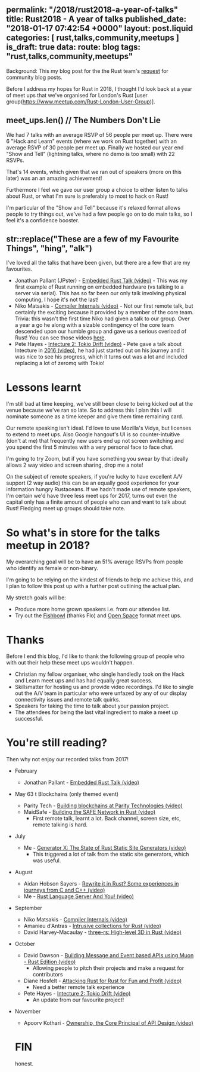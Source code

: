permalink: "/2018/rust2018-a-year-of-talks"
title: Rust2018 - A year of talks
published_date: "2018-01-17 07:42:54 +0000"
layout: post.liquid
categories: [ rust,talks,community,meetups ]
is_draft: true
data:
  route: blog
  tags: "rust,talks,community,meetups"
---
Background: This my blog post for the the Rust team's [request](https://blog.rust-lang.org/2018/01/03/new-years-rust-a-call-for-community-blogposts.html) for community blog posts.

Before I address my hopes for Rust in 2018, I thought I'd look back at a year of meet ups that we've organised for London's Rust [user group(https://www.meetup.com/Rust-London-User-Group)].

##  meet_ups.len() // The Numbers Don't Lie

We had 7 talks with an average RSVP of 56 people per meet up. There were 6 "Hack and Learn" events (where we work on Rust together) with an average RSVP of 30 people per meet up. Finally we hosted our year end "Show and Tell" (lightning talks, where no demo is too small) with 22 RSVPs. 

That's 14 events, which given that we ran out of speakers (more on this later) was an an amazing achievement!

Furthermore I feel we gave our user group a choice to either listen to talks about Rust, or what I'm sure is preferably to most to hack on Rust!

I'm particular of the "Show and Tell" because it's relaxed format allows people to try things out, we've had a few people go on to do main talks, so I feel it's a confidence booster.

## str::replace("These are a few of my Favourite Things", "hing", "alk")

I've loved all the talks that have been given, but there are a few that are my favourites.

- Jonathan Pallant (JPster) - [Embedded Rust Talk (video)](https://skillsmatter.com/skillscasts/9817-february-rust-meetup) - This was my first example of Rust running on embedded hardware (vs talking to a server via serial). This has so far been our only talk involving physical computing, I hope it's not the last!
- Niko Matsakis - [Compiler Internals (video)](https://skillsmatter.com/skillscasts/10868-inside-the-rust-compiler) - Not our first remote talk, but certainly the exciting because it provided by a member of the core team. Trivia: this wasn't the first time Niko had given a talk to our group. Over a year a go he along with a sizable contingency of the core team descended upon our humble group and gave us a serious overload of Rust! You can see those videos [here](https://skillsmatter.com/meetups/8173-state-of-rust-2016-and-how-to-create-webservices-in-rust). 
- Pete Hayes - [Intecture 2: Tokio Drift (video)](https://skillsmatter.com/skillscasts/11038-intecture-2-tokio-drift) - Pete gave a talk about Intecture in [2016 (video)](https://skillsmatter.com/skillscasts/8311-rust-london-meetup), he had just started out on his journey and it was nice to see his progress, which it turns out was a lot and included replacing a lot of zeromq with Tokio!

# Lessons learnt

I'm still bad at time keeping, we've still been close to being kicked out at the venue because we've ran so late. So to address this I plan this I will nominate someone as a time keeper and give them time remaining card.

Our remote speaking isn't ideal. I'd love to use Mozilla's Vidya, but licenses to extend to meet ups. Also Google hangout's UI is so counter-intuitive (don't at me) that frequently new users end up not screen switching and you spend the first 5 minutes with a very personal face to face chat.

I'm going to try Zoom, but if you have something you swear by that ideally allows 2 way video and screen sharing, drop me a note!

On the subject of remote speakers, if you're lucky to have excellent A/V support (2 way audio) this can be an equally good experience for your information hungry Rustaceans. If we hadn't made use of remote speakers, I'm certain we'd have three less meet ups for 2017, turns out even the capital only has a finite amount of people who can and want to talk about Rust! Fledging meet up groups should take note.

# So what's in store for the talks meetup in 2018?

My overarching goal will be to have an 51% average RSVPs from people who identify as female or non-binary.

I'm going to be relying on the kindest of friends to help me achieve this, and I plan to follow this post up with a further post outlining the actual plan.

My stretch goals will be:

- Produce more home grown speakers i.e. from our attendee list.
- Try out the [Fishbowl](https://skillsmatter.com/skillscasts/8311-rust-london-meetup) (thanks Flo) and [Open Space](https://en.wikipedia.org/wiki/Open_Space_Technology) format meet ups.


# Thanks

Before I end this blog, I'd like to thank the following group of people who with out their help these meet ups wouldn't happen.

- Christian my fellow organiser, who single handledly took on the Hack and Learn meet ups and has had equally great success.
- Skillsmatter for hosting us and provide video recordings. I'd like to single out the A/V team in particular who were unfazed by any of our display connectivity issues and remote talk quirks.
- Speakers for taking the time to talk about your passion project.
- The attendees for being the last vital ingredient to make a meet up successful.

# You're still reading?

Then why not enjoy our recorded talks from 2017!

- February 
  - Jonathan Pallant - [Embedded Rust Talk (video)](https://skillsmatter.com/skillscasts/9817-february-rust-meetup)
- May 63 t Blockchains (only themed event) 
  - Parity Tech - [Building blockchains at Parity Technologies (video)](https://skillsmatter.com/skillscasts/10194-building-blockchains-at-parity-technologies)
  - MaidSafe - [Building the SAFE Network in Rust (video)](https://skillsmatter.com/skillscasts/10209-building-the-safe-network-in-rust)
    - First remote talk, learnt a lot. Back channel, screen size, etc, remote talking is hard.
- July
  - Me - [Generator X: The State of Rust Static Site Generators (video)](https://skillsmatter.com/skillscasts/10589-london-rust-meetup-14)
    - This triggered a lot of talk from the static site generators, which was useful.
 - August
   - Aidan Hobson Sayers - [Rewrite it in Rust? Some experiences in journeys from C and C++ (video)](https://skillsmatter.com/skillscasts/10663-rewrite-it-in-rust-some-experiences-in-journeys-from-c-and-c-plus-plus)
   - Me - [Rust Language Server And You! (video)](https://skillsmatter.com/skillscasts/10664-rust-language-server-and-you)
- September
  - Niko Matsakis - [Compiler Internals (video)](https://skillsmatter.com/skillscasts/10868-inside-the-rust-compiler)
  - Amanieu d'Antras - [Intrusive collections for Rust (video)](https://skillsmatter.com/skillscasts/10911-intrusive-data-structures-for-rust)
  - David Harvey-Macaulay - [three-rs: High-level 3D in Rust (video)](https://skillsmatter.com/skillscasts/10925-three-rs-high-level-3d-in-rust)
- October
  - David Dawson - [Building Message and Event based APIs using Muon - Rust Edition (video)](https://skillsmatter.com/skillscasts/10898-building-message-and-event-based-apis-using-muon-rust-edition)
    - Allowing people to pitch their projects and make a request for contributors
  - Diane Hosfelt - [Attacking Rust for Rust for Fun and Profit (video)](https://skillsmatter.com/skillscasts/11037-exploiting-rust-for-fun-and-profit)
    - Need a better remote talk experience
  - Pete Hayes - [Intecture 2: Tokio Drift (video)](https://skillsmatter.com/skillscasts/11038-intecture-2-tokio-drift)
    - An update from our favourite project!
- November
  - Apoorv Kothari - [Ownership, the Core Principal of API Design (video)](https://skillsmatter.com/skillscasts/10897-ownership-the-core-principal-of-api-design)

  # FIN

  honest.